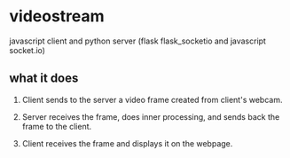 # videostream
javascript client and python server (flask flask_socketio and javascript socket.io) 

## what it does
1. Client sends to the server a video frame created from client's webcam.

2. Server receives the frame, does inner processing, and sends back the frame to the client.

3. Client receives the frame and displays it on the webpage.

